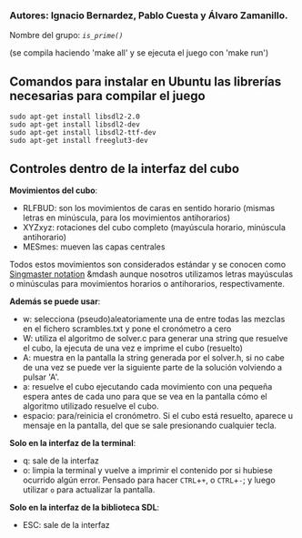 ### Autores: Ignacio Bernardez, Pablo Cuesta y Álvaro Zamanillo.
Nombre del grupo: *`is_prime()`*

(se compila haciendo 'make all' y se ejecuta el juego con 'make run')

## Comandos para instalar en Ubuntu las librerías necesarias para compilar el juego
```
sudo apt-get install libsdl2-2.0
sudo apt-get install libsdl2-dev 
sudo apt-get install libsdl2-ttf-dev 
sudo apt-get install freeglut3-dev
```

## Controles dentro de la interfaz del cubo 

**Movimientos del cubo**:
* RLFBUD: son los movimientos de caras en sentido horario (mismas letras en minúscula, para los movimientos antihorarios)
* XYZxyz: rotaciones del cubo completo (mayúscula horario, minúscula antihorario)
* MESmes: mueven las capas centrales
	
Todos estos movimientos son considerados estándar y se conocen como [Singmaster notation](https://es.wikipedia.org/wiki/Cubo_de_Rubik#Notaci%C3%B3n) &mdash aunque nosotros utilizamos letras mayúsculas o minúsculas para movimientos horarios o antihorarios, respectivamente.

**Además se puede usar**: 
* w: selecciona (pseudo)aleatoriamente una de entre todas las mezclas en el fichero scrambles.txt y pone el cronómetro a cero
* W: utiliza el algoritmo de solver.c para generar una string que resuelve el cubo, la ejecuta de una vez e imprime el cubo (resuelto)
* A: muestra en la pantalla la string generada por el solver.h, si no cabe de una vez se puede ver la siguiente parte de la solución volviendo a pulsar 'A'.
* a: resuelve el cubo ejecutando cada movimiento con una pequeña espera antes de cada uno para que se vea en la pantalla cómo el algoritmo utilizado resuelve el cubo.
* espacio: para/reinicia el cronómetro. Si el cubo está resuelto, aparece u mensaje en la pantalla, del que se sale presionando cualquier tecla.


**Solo en la interfaz de la terminal**:
* q: sale de la interfaz
* o: limpia la terminal y vuelve a imprimir el contenido por si hubiese ocurrido algún error. Pensado para hacer `CTRL`+`+`, o `CTRL`+`-`; y luego utilizar `o` para actualizar la pantalla.

**Solo en la interfaz de la biblioteca SDL**:
*  ESC: sale de la interfaz
